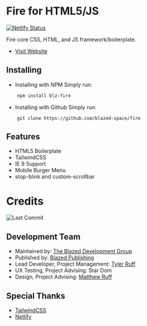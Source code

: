 # Fire for HTML5/JS

[![Netlify Status](https://api.netlify.com/api/v1/badges/aab79398-3282-4561-82ca-e1c9b92b1648/deploy-status)](https://app.netlify.com/sites/fire-core/deploys)

Fire core CSS, HTML, and JS framework/boilerplate.

- [Visit Website](https://fire-core.netlify.app/)

## Installing
- Installing with NPM
Simply run:
```sh
    npm install blz-fire
```

- Installing with Github
Simply run:
```
    git clone https://github.com/blazed-space/fire
```

## Features
- HTML5 Boilerplate
- TailwindCSS
- IE 9 Support
- Mobile Burger Menu
- stop-blink and custom-scrollbar

# Credits
![Last Commit](https://img.shields.io/github/last-commit/blazed-space/fire?style=for-the-badge "Last Commit")

## Development Team
- Maintained by: [The Blazed Development Group](https://www.facebook.com/groups/blzdev)
- Published by: [Blazed Publishing](https://blazed.xyz/)
- Lead Developer, Project Management: [Tyler Ruff](https://github.com/tyler-ruff)
- UX Testing, Project Advising: Star Dom
- Design, Project Advising: [Matthew Ruff](https://github.com/matt-ruff)

## Special Thanks
- [TailwindCSS](https://tailwindcss.com/)
- [Netlify](https://netlify.com/)